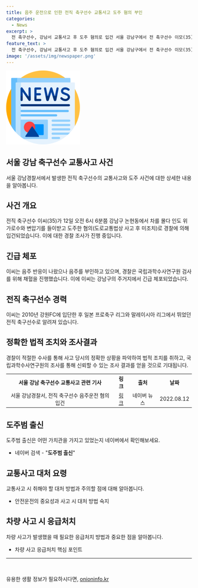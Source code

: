 ```yaml
---
title: 음주 운전으로 인한 전직 축구선수 교통사고 도주 혐의 부인
categories:
  - News
excerpt: >
  전 축구선수, 강남서 교통사고 후 도주 혐의로 입건 서울 강남구에서 전 축구선수 이모(35)가 교통사고 후 도주 혐의로 경찰에 입건됐다. 음주운전 혐의도 제기됐으며, 경찰은 혈액검사를 위해 국립과학수사연구원에 의뢰했다. 이모씨는 축구선수 시절 일본과 말레이시아 리그에서 뛰었던 경력을 가졌다.
feature_text: >
  전 축구선수, 강남서 교통사고 후 도주 혐의로 입건 서울 강남구에서 전 축구선수 이모(35)가 교통사고 후 도주 혐의로 경찰에 입건됐다. 음주운전 혐의도 제기됐으며, 경찰은 혈액검사를 위해 국립과학수사연구원에 의뢰했다. 이모씨는 축구선수 시절 일본과 말레이시아 리그에서 뛰었던 경력을 가졌다.
image: '/assets/img/newspaper.png'
---
```


<p><img src="/assets/img/newspaper.png" alt="kimp 속보" /></p>

<h2 data-ke-size="size26"><b>서울 강남 축구선수 교통사고 사건</b></h2>

<p data-ke-size="size16">서울 강남경찰서에서 발생한 전직 축구선수의 교통사고와 도주 사건에 대한 상세한 내용을 알아봅니다.</p>

<h2 data-ke-size="size26"><b>사건 개요</b></h2>

<p data-ke-size="size16">전직 축구선수 이씨(35)가 12일 오전 6시 6분쯤 강남구 논현동에서 차를 몰다 인도 위 가로수와 변압기를 들이받고 도주한 혐의(도로교통법상 사고 후 미조치)로 경찰에 의해 입건되었습니다. 이에 대한 경찰 조사가 진행 중입니다.</p>

<h2 data-ke-size="size26"><b>긴급 체포</b></h2>

<p data-ke-size="size16">이씨는 음주 반응이 나왔으나 음주를 부인하고 있으며, 경찰은 국립과학수사연구원 검사를 위해 채혈을 진행했습니다. 이에 이씨는 강남구의 주거지에서 긴급 체포되었습니다.</p>

<h2 data-ke-size="size26"><b>전직 축구선수 경력</b></h2>

<p data-ke-size="size16">이씨는 2010년 강원FC에 입단한 후 일본 프로축구 리그와 말레이시아 리그에서 뛰었던 전직 축구선수로 알려져 있습니다.</p>

<h2 data-ke-size="size26"><b>정확한 법적 조치와 조사결과</b></h2>

<p data-ke-size="size16">경찰이 적절한 수사를 통해 사고 당시의 정확한 상황을 파악하여 법적 조치를 취하고, 국립과학수사연구원의 조사를 통해 신뢰할 수 있는 조사 결과를 얻을 것으로 기대됩니다.</p>

<table>
    <tbody>
        <tr>
            <td style="text-align: center; height: 17px;"><b>서울 강남 축구선수 교통사고 관련 기사</b></td>
        <td style="text-align: center; height: 17px;"><b>링크</b></td>
        <td style="text-align: center; height: 17px;"><b>출처</b></td>
        <td style="text-align: center; height: 17px;"><b>날짜</b></td>
    </tr>
    <tr>
        <td style="text-align: center; height: 23px;">서울 강남경찰서, 전직 축구선수 음주운전 혐의 입건</td>
        <td style="text-align: center; height: 23px;"><a href="https://news.naver.com/main/read.naver?mode=LSD&mid=sec&oid=001&aid=0012741563" target="_blank">링크</a></td>
        <td style="text-align: center; height: 23px;">네이버 뉴스</td>
        <td style="text-align: center; height: 23px;">2022.08.12</td>
    </tr>
</tbody>
</table>

<h2 data-ke-size="size26">도주범 출신</h2>

<p data-ke-size="size16">도주범 출신은 어떤 가치관을 가지고 있었는지 네이버에서 확인해보세요.</p>

<ul>
    <li>네이버 검색 - "<b>도주범 출신</b>"</li>
</ul>

<h2 data-ke-size="size26"><b>교통사고 대처 요령</b></h2>

<p data-ke-size="size16">교통사고 시 취해야 할 대처 방법과 주의할 점에 대해 알아봅니다.</p>

<ul>
    <li>안전운전의 중요성과 사고 시 대처 방법 숙지</li>
</ul>

<h2 data-ke-size="size26"><b>차량 사고 시 응급처치</b></h2>

<p data-ke-size="size16">차량 사고가 발생했을 때 필요한 응급처치 방법과 중요한 점을 알아봅니다.</p>

<ul>
    <li>차량 사고 응급처치 핵심 포인트</li>
</ul>

<hr>

<p data-ke-size="size16">&nbsp;</p>
유용한 생활 정보가 필요하시다면, <a href="https://onioninfo.kr" rel="dofollow">onioninfo.kr</a>


